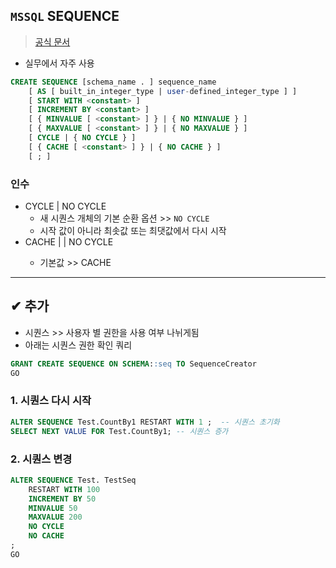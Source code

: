 ## `MSSQL` SEQUENCE
> [공식 문서](https://docs.microsoft.com/ko-kr/sql/t-sql/statements/create-sequence-transact-sql?view=sql-server-ver16)
- 실무에서 자주 사용

```SQL
CREATE SEQUENCE [schema_name . ] sequence_name  
    [ AS [ built_in_integer_type | user-defined_integer_type ] ]  
    [ START WITH <constant> ]  
    [ INCREMENT BY <constant> ]  
    [ { MINVALUE [ <constant> ] } | { NO MINVALUE } ]  
    [ { MAXVALUE [ <constant> ] } | { NO MAXVALUE } ]  
    [ CYCLE | { NO CYCLE } ]  
    [ { CACHE [ <constant> ] } | { NO CACHE } ]  
    [ ; ]  
```

### 인수
- CYCLE | NO CYCLE
  - 새 시퀀스 개체의 기본 순환 옵션 >> `NO CYCLE`
  - 시작 값이 아니라 최솟값 또는 최댓값에서 다시 시작
- CACHE | <constant> | NO CYCLE
  - 기본값 >> CACHE

---
## ✔ 추가
- 시퀀스 >> 사용자 별 권한을 사용 여부 나뉘게됨
- 아래는 시퀀스 권한 확인 쿼리
    

```sql
GRANT CREATE SEQUENCE ON SCHEMA::seq TO SequenceCreator  
GO
```

### 1. 시퀀스 다시 시작
```SQL
ALTER SEQUENCE Test.CountBy1 RESTART WITH 1 ;  -- 시퀀스 초기화
SELECT NEXT VALUE FOR Test.CountBy1; -- 시퀀스 증가
```
    
### 2. 시퀀스 변경
```SQL
ALTER SEQUENCE Test. TestSeq  
    RESTART WITH 100  
    INCREMENT BY 50  
    MINVALUE 50  
    MAXVALUE 200  
    NO CYCLE  
    NO CACHE  
;  
GO  
```
    
   
